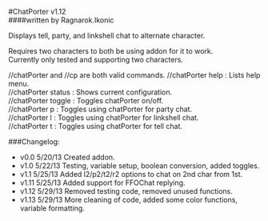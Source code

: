 #ChatPorter v1.12  
####written by Ragnarok.Ikonic  

Displays tell, party, and linkshell chat to alternate character.  

Requires two characters to both be using addon for it to work.  
Currently only tested and supporting two characters.  

//chatPorter and //cp are both valid commands.
//chatPorter help   : Lists help menu.  
//chatPorter status : Shows current configuration.  
//chatPorter toggle : Toggles chatPorter on/off.  
//chatPorter p      : Toggles using chatPorter for party chat.  
//chatPorter l      : Toggles using chatPorter for linkshell chat.  
//chatPorter t      : Toggles using chatPorter for tell chat.  

###Changelog:  
* v0.0  5/20/13 Created addon.  
* v1.0  5/22/13 Testing, variable setup, boolean conversion, added toggles.  
* v1.1  5/25/13 Added l2/p2/t2/r2 options to chat on 2nd char from 1st.  
* v1.11 5/25/13 Added support for FFOChat replying.  
* v1.12 5/29/13 Removed testing code, removed unused functions.  
* v1.13 5/29/13 More cleaning of code, added some color functions, variable formatting.  
